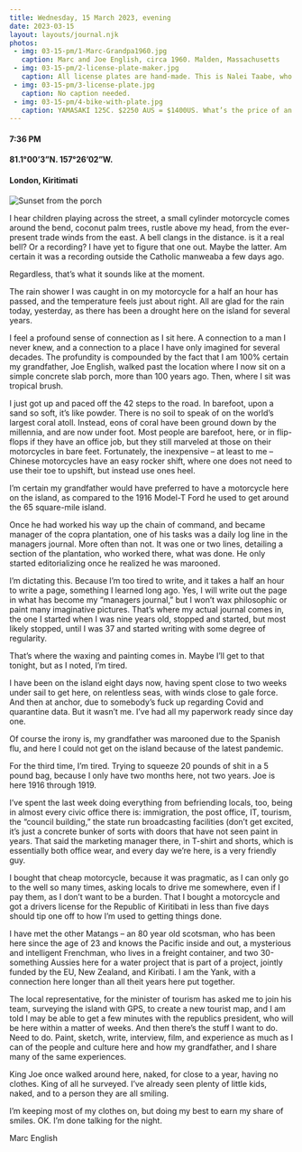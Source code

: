 ```yaml
---
title: Wednesday, 15 March 2023, evening
date: 2023-03-15
layout: layouts/journal.njk
photos:
 - img: 03-15-pm/1-Marc-Grandpa1960.jpg
   caption: Marc and Joe English, circa 1960. Malden, Massachusetts
 - img: 03-15-pm/2-license-plate-maker.jpg
   caption: All license plates are hand-made. This is Nalei Taabe, who made mine.
 - img: 03-15-pm/3-license-plate.jpg
   caption: No caption needed.
 - img: 03-15-pm/4-bike-with-plate.jpg
   caption: YAMASAKI 125C. $2250 AUS = $1400US. What’s the price of an auto rental for two months? Doesn’t matter, as there are no auto rentals on the island. Chrome starts to rust after a week. I’ve customized it, via stencil and spray paint, adding the palm tree logo I’ve used since I lived in Boston. On the back of the bike, a basket I put on (most folks use similar), and on top of that, the pandanus sleeping mat I picked up from the last woman in London that makes them. NOT particularly comfortable, but they do keep you off the ground.
---
```

#### 7:36 PM
#### 81.1°00’3”N. 157°26’02”W.
#### London, Kiritimati

![Sunset from the porch](/assets/sunset.jpg)

I hear children playing across the street, a small cylinder motorcycle comes around the bend, coconut palm trees, rustle above my head, from the ever-present trade winds from the east. A bell clangs in the distance. is it a real bell? Or a recording? I have yet to figure that one out. Maybe the latter. Am certain it was a recording outside the Catholic manweaba a few days ago.

Regardless, that’s what it sounds like at the moment.

The rain shower I was caught in on my motorcycle for a half an hour has passed, and the temperature feels just about right. All are glad for the rain today, yesterday, as there has been a drought here on the island for several years.

I feel a profound sense of connection as I sit here. A connection to a man I never knew, and a connection to a place I have only imagined for several decades. The profundity is compounded by the fact that I am 100% certain my grandfather, Joe English, walked past the location where I now sit on a simple concrete slab porch, more than 100 years ago. Then, where I sit was tropical brush.

I just got up and paced off the 42 steps to the road. In barefoot, upon a sand so soft, it’s like powder. There is no soil to speak of on the world’s largest coral atoll. Instead, eons of coral have been ground down by the millennia, and are now under foot. Most people are barefoot, here, or in flip-flops if they have an office job, but they still marveled at those on their motorcycles in bare feet. Fortunately, the inexpensive – at least to me – Chinese motorcycles have an easy rocker shift, where one does not need to use their toe to upshift, but instead use ones heel.

I’m certain my grandfather would have preferred to have a motorcycle here on the island, as compared to the 1916 Model-T Ford he used to get around the 65 square-mile island.

Once he had worked his way up the chain of command, and became manager of the copra plantation, one of his tasks was a daily log line in the managers journal. More often than not. It was one or two lines, detailing a section of the plantation, who worked there, what was done. He only started editorializing once he realized he was marooned.

I’m dictating this. Because I’m too tired to write, and it takes a half an hour to write a page, something I learned long ago. Yes, I will write out the page in what has become my “managers journal,” but I won’t wax philosophic or paint many imaginative pictures. That’s where my actual journal comes in, the one I started when I was nine years old, stopped and started, but most likely stopped, until I was 37 and started writing with some degree of regularity.

That’s where the waxing and painting comes in. Maybe I’ll get to that tonight, but as I noted, I’m tired.

I have been on the island eight days now, having spent close to two weeks under sail to get here, on relentless seas, with winds close to gale force. And then at anchor, due to somebody’s fuck up regarding Covid and quarantine data. But it wasn’t me. I’ve had all my paperwork ready since day one.

Of course the irony is, my grandfather was marooned due to the Spanish flu, and here I could not get on the island because of the latest pandemic.

For the third time, I’m tired. Trying to squeeze 20 pounds of shit in a 5 pound bag, because I only have two months here, not two years. Joe is here 1916 through 1919.

I’ve spent the last week doing everything from befriending locals, too, being in almost every civic office there is: immigration, the post office, IT, tourism, the “council building,” the state run broadcasting facilities (don’t get excited, it’s just a concrete bunker of sorts with doors that have not seen paint in years. That said the marketing manager there, in T-shirt and shorts, which is essentially both office wear, and every day we’re here, is a very friendly guy.

I bought that cheap motorcycle, because it was pragmatic, as I can only go to the well so many times, asking locals to drive me somewhere, even if I pay them, as I don’t want to be a burden. That I bought a motorcycle and got a drivers license for the Republic of Kiritibati in less than five days should tip one off to how I’m used to getting things done.

I have met the other Matangs – an 80 year old scotsman, who has been here since the age of 23 and knows the Pacific inside and out, a mysterious and intelligent Frenchman, who lives in a freight container, and two 30-something Aussies here for a water project that is part of a project, jointly funded by the EU, New Zealand, and Kiribati. I am the Yank, with a connection here longer than all theit years here put together.

The local representative, for the minister of tourism has asked me to join his team, surveying the island with GPS, to create a new tourist map, and I am told I may be able to get a few minutes with the republics president, who will be here within a matter of weeks. And then there’s the stuff I want to do. Need to do. Paint, sketch, write, interview, film, and experience as much as I can of the people and culture here and how my grandfather, and I share many of the same experiences.

King Joe once walked around here, naked, for close to a year, having no clothes. King of all he surveyed. I’ve already seen plenty of little kids, naked, and to a person they are all smiling.

I’m keeping most of my clothes on, but doing my best to earn my share of smiles. OK. I’m done talking for the night.

Marc English

